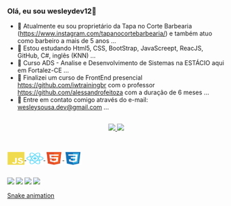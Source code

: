 ### Olá, eu sou wesleydev12👋


- 🔭 Atualmente eu sou proprietário da Tapa no Corte Barbearia (https://www.instagram.com/tapanocortebarbearia/) e também atuo como barbeiro a mais de 5 anos ...
- 🌱 Estou estudando Html5, CSS, BootStrap, JavaScreept, ReacJS, GitHub, C#, inglês (KNN) ...
- 👯 Curso ADS - Analise e Desenvolvimento de Sistemas na ESTÁCIO aqui em Fortalez-CE ...
- 🤔 Finalizei um curso de FrontEnd presencial https://github.com/iwtrainingbr com o professor https://github.com/alessandrofeitoza com a duração de 6 meses ...
- 💬 Entre em contato comigo através do e-mail: wesleysousa.dev@gmail.com ...

##

 <div align="center">
    <a href="https://github.com/wesleydev12">
    <img height="180em" src="https://github-readme-stats.vercel.app/api?username=wesleydev12&show_icons=true&theme=dark&include_all_commits=true&count_private=true"/>
    <img height="180em" src="https://github-readme-stats.vercel.app/api/top-langs/?username=wesleydev12&layout=compact&langs_count=7&theme=dark"/>
  </div>
 
 ##
 
 <div style="display: inline_block"><br>
  <img align="center" alt="Rafa-Js" height="30" width="40" src="https://raw.githubusercontent.com/devicons/devicon/master/icons/javascript/javascript-plain.svg">
  <img align="center" alt="Rafa-React" height="30" width="40" src="https://raw.githubusercontent.com/devicons/devicon/master/icons/react/react-original.svg">
  <img align="center" alt="Rafa-HTML" height="30" width="40" src="https://raw.githubusercontent.com/devicons/devicon/master/icons/html5/html5-original.svg">
  <img align="center" alt="Rafa-CSS" height="30" width="40" src="https://raw.githubusercontent.com/devicons/devicon/master/icons/css3/css3-original.svg">
</div>
 
 ##
 
 <div> 
  <a href="https://www.youtube.com/channel/UC01tzE-zDJF1CSDnCtng3ew" target="_blank"><img src="https://img.shields.io/badge/YouTube-FF0000?style=for-the-badge&logo=youtube&logoColor=white" target="_blank"></a>
  <a href="https://www.instagram.com/wesleysousa.barber/" target="_blank"><img src="https://img.shields.io/badge/-Instagram-%23E4405F?style=for-the-badge&logo=instagram&logoColor=white" target="_blank"></a>
  <a href = "mailto:wesleysousa.dev@gmail.com"><img src="https://img.shields.io/badge/-Gmail-%23333?style=for-the-badge&logo=gmail&logoColor=white" target="_blank"></a>
  <a href="https://www.linkedin.com/in/wesley-sousa-852a68237/" target="_blank"><img src="https://img.shields.io/badge/-LinkedIn-%230077B5?style=for-the-badge&logo=linkedin&logoColor=white" target="_blank"></a> 
 
  [Snake animation](https://github.com/wesleydev12/wesleydev12/blob/output/github-contribution-grid-snake.svg)
 
</div>
